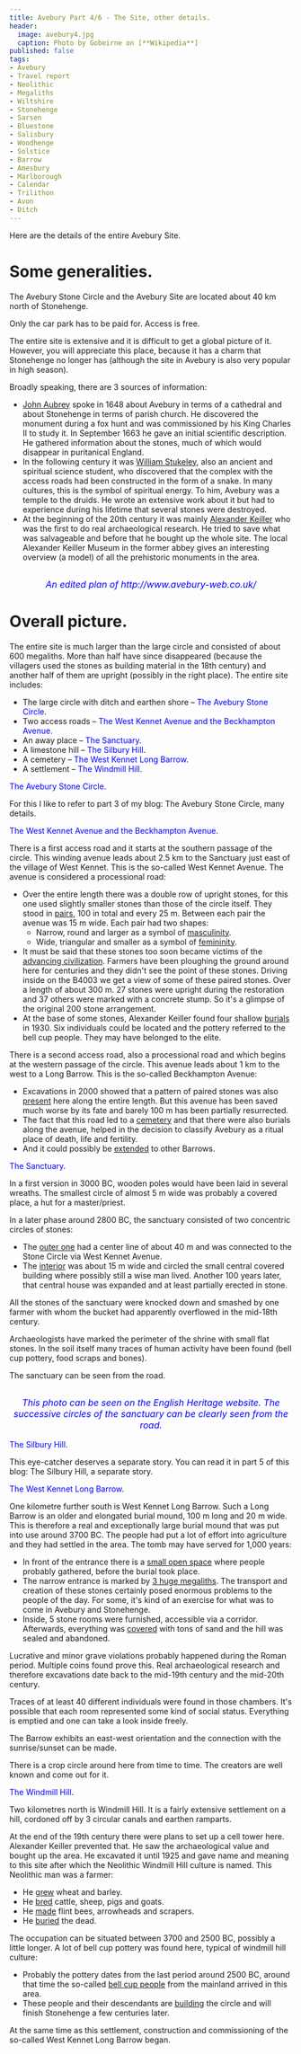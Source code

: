 ```yaml
---
title: Avebury Part 4/6 - The Site, other details.
header:
  image: avebury4.jpg
  caption: Photo by Gobeirne on [**Wikipedia**]
published: false
tags:
- Avebury
- Travel report
- Neolithic
- Megaliths
- Wiltshire
- Stonehenge
- Sarsen
- Bluestone
- Salisbury
- Woodhenge
- Solstice
- Barrow
- Amesbury
- Marlborough
- Calendar
- Trilithon
- Avon
- Ditch
---
```


Here are the details of the entire  Avebury Site.

# Some generalities.
The Avebury Stone Circle and the Avebury Site are located about 40 km north of Stonehenge.

Only the car park has to be paid for. Access is free.

The entire site is extensive and it is difficult to get a global picture of it. However, you will appreciate this place, because it has a charm that Stonehenge no longer has (although the site in Avebury is also very popular in high season).

Broadly speaking, there are 3 sources of information:
* <u>John Aubrey</u> spoke in 1648 about Avebury in terms of a cathedral and about Stonehenge in terms of parish church. He discovered the monument during a fox hunt and was commissioned by his King Charles II to study it. In September 1663 he gave an initial scientific description. He gathered information about the stones, much of which would disappear in puritanical England.
* In the following century it was <u>William Stukeley</u>, also an ancient and spiritual science student, who discovered that the complex with the access roads had been constructed in the form of a snake. In many cultures, this is the symbol of spiritual energy. To him, Avebury was a temple to the druids. He wrote an extensive work about it but had to experience during his lifetime that several stones were destroyed.
* At the beginning of the 20th century it was mainly <u>Alexander Keiller</u> who was the first to do real archaeological research. He tried to save what was salvageable and before that he bought up the whole site. The local Alexander Keiller Museum in the former abbey gives an interesting overview (a model) of all the prehistoric monuments in the area. 

<div align="center"><img src="/images/Avebury map bewerkt.jpg" alt="" width="" height=""></div>

<p style="text-align: center; font-size: 12pt;"><span style="color: blue;"><i>An edited plan of http://www.avebury-web.co.uk/</i></span></p>

# Overall picture.
The entire site is much larger than the large circle and consisted of about 600 megaliths. More than half have since disappeared (because the villagers used the stones as building material in the 18th century) and another half of them are upright (possibly in the right place). The entire site includes:
* The large circle with ditch and earthen shore – <span style="color: blue;">The Avebury Stone Circle</span>. 
* Two access roads – <span style="color: blue;">The West Kennet Avenue and the Beckhampton Avenue</span>. 
* An away place – <span style="color: blue;">The Sanctuary</span>. 
* A limestone hill – <span style="color: blue;">The Silbury Hill</span>. 
* A cemetery – <span style="color: blue;">The West Kennet Long Barrow</span>. 
* A settlement – <span style="color: blue;">The Windmill Hill</span>. 

<span style="color: blue;">The Avebury Stone Circle</span>. 

For this I like to refer to part 3 of my blog: The Avebury Stone Circle, many details.

<span style="color: blue;">The West Kennet Avenue and the Beckhampton Avenue</span>. 

There is a first access road and it starts at the southern passage of the circle. This winding avenue leads about 2.5 km to the Sanctuary just east of the village of West Kennet. This is the so-called West Kennet Avenue. The avenue is considered a processional road:
* Over the entire length there was a double row of upright stones, for this one used slightly smaller stones than those of the circle itself. They stood in <u>pairs</u>, 100 in total and every 25 m. Between each pair the avenue was 15 m wide. Each pair had two shapes:
	* Narrow, round and larger as a symbol of <u>masculinity</u>.
	* Wide, triangular and smaller as a symbol of <u>femininity</u>. 
* It must be said that these stones too soon became victims of the <u>advancing civilization</u>. Farmers have been ploughing the ground around here for centuries and they didn't see the point of these stones. Driving inside on the B4003 we get a view of some of these paired stones. Over a length of about 300 m. 27 stones were upright during the restoration and 37 others were marked with a concrete stump. So it's a glimpse of the original 200 stone arrangement.
* At the base of some stones, Alexander Keiller found four shallow <u>burials</u> in 1930. Six individuals could be located and the pottery referred to the bell cup people. They may have belonged to the elite.

There is a second access road, also a processional road and which begins at the western passage of the circle. This avenue leads about 1 km to the west to a Long Barrow. This is the so-called Beckhampton Avenue:
* Excavations in 2000 showed that a pattern of paired stones was also <u>present</u> here along the entire length. But this avenue has been saved much worse by its fate and barely 100 m has been partially resurrected.
* The fact that this road led to a <u>cemetery</u> and that there were also burials along the avenue, helped in the decision to classify Avebury as a ritual place of death, life and fertility. 
* And it could possibly be <u>extended</u> to other Barrows.

<span style="color: blue;">The Sanctuary</span>. 

In a first version in 3000 BC, wooden poles would have been laid in several wreaths. The smallest circle of almost 5 m wide was probably a covered place, a hut for a master/priest. 

In a later phase around 2800 BC, the sanctuary consisted of two concentric circles of stones:
* The <u>outer one</u> had a center line of about 40 m and was connected to the Stone Circle via West Kennet Avenue. 
* The <u>interior</u> was about 15 m wide and circled the small central covered building where possibly still a wise man lived. Another 100 years later, that central house was expanded and at least partially erected in stone.

All the stones of the sanctuary were knocked down and smashed by one farmer with whom the bucket had apparently overflowed in the mid-18th century. 

Archaeologists have marked the perimeter of the shrine with small flat stones. In the soil itself many traces of human activity have been found (bell cup pottery, food scraps and bones).  

The sanctuary can be seen from the road.

<div align="center"><img src="/images/Sanctuary.jpg" alt="" width="" height=""></div>

<p style="text-align: center; font-size: 12pt;"><span style="color: blue;"><i>This photo can be seen on the English Heritage website. The successive circles of the sanctuary can be clearly seen from the road.</i></span></p>

<span style="color: blue;">The Silbury Hill</span>. 

This eye-catcher deserves a separate story. You can read it in part 5 of this blog: The Silbury Hill, a separate story.

<span style="color: blue;">The West Kennet Long Barrow</span>. 

One kilometre further south is West Kennet Long Barrow. Such a Long Barrow is an older and elongated burial mound, 100 m long and 20 m wide. This is therefore a real and exceptionally large burial mound that was put into use around 3700 BC. The people had put a lot of effort into agriculture and they had settled in the area. The tomb may have served for 1,000 years:
* In front of the entrance there is a <u>small open space</u> where people probably gathered, before the burial took place.
* The narrow entrance is marked by <u>3 huge megaliths</u>. The transport and creation of these stones certainly posed enormous problems to the people of the day. For some, it's kind of an exercise for what was to come in Avebury and Stonehenge.
* Inside, 5 stone rooms were furnished, accessible via a corridor. Afterwards, everything was <u>covered</u> with tons of sand and the hill was sealed and abandoned.

Lucrative and minor grave violations probably happened during the Roman period. Multiple coins found prove this. Real archaeological research and therefore excavations date back to the mid-19th century and the mid-20th century.

Traces of at least 40 different individuals were found in those chambers. It's possible that each room represented some kind of social status. Everything is emptied and one can take a look inside freely.

The Barrow exhibits an east-west orientation and the connection with the sunrise/sunset can be made.

There is a crop circle around here from time to time. The creators are well known and come out for it.

<span style="color: blue;">The Windmill Hill</span>. 

Two kilometres north is Windmill Hill. It is a fairly extensive settlement on a hill, cordoned off by 3 circular canals and earthen ramparts. 

At the end of the 19th century there were plans to set up a cell tower here. Alexander Keiller prevented that. He saw the archaeological value and bought up the area. He excavated it until 1925 and gave name and meaning to this site after which the Neolithic Windmill Hill culture is named. This Neolithic man was a farmer:
* He <u>grew</u> wheat and barley.
* He <u>bred</u> cattle, sheep, pigs and goats.
* He <u>made</u> flint bees, arrowheads and scrapers. 
* He <u>buried</u> the dead.

The occupation can be situated between 3700 and 2500 BC, possibly a little longer. A lot of bell cup pottery was found here, typical of windmill hill culture:
* Probably the pottery dates from the last period around 2500 BC, around that time the so-called <u>bell cup people</u> from the mainland arrived in this area.
* These people and their descendants are <u>building</u> the circle and will finish Stonehenge a few centuries later.

At the same time as this settlement, construction and commissioning of the so-called West Kennet Long Barrow began.
